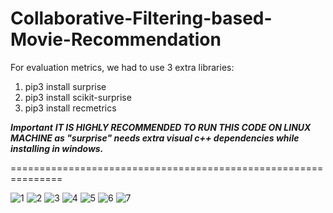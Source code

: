 # Collaborative-Filtering-based-Movie-Recommendation

For evaluation metrics, we had to use 3 extra libraries:
1. 	pip3 install surprise
2. 	pip3 install scikit-surprise
3. 	pip3 install recmetrics

***Important***
***IT IS HIGHLY RECOMMENDED TO RUN THIS CODE ON LINUX MACHINE as "surprise" needs extra visual c++ dependencies while installing in windows.***

===============================================================

![1](https://user-images.githubusercontent.com/118840480/203698775-85164796-1cfb-4de1-9f64-270507ad739e.jpg)
![2](https://user-images.githubusercontent.com/118840480/203698838-de778fe1-2e1c-4c32-a9e4-25bf355f512b.png)
![3](https://user-images.githubusercontent.com/118840480/203698850-417352ca-5278-4ced-97eb-819691485543.png)
![4](https://user-images.githubusercontent.com/118840480/203698857-b9ecf2f6-f511-429a-87c9-0bd87ed56810.png)
![5](https://user-images.githubusercontent.com/118840480/203698871-05dd713c-7a48-4bf4-8cf4-1eb2de9f4e03.png)
![6](https://user-images.githubusercontent.com/118840480/203698889-7b8e7092-6870-48ae-9767-f5f496e5427a.png)
![7](https://user-images.githubusercontent.com/118840480/203698909-4c79cf90-4cc7-4a16-959e-069be2d3ba42.png)
